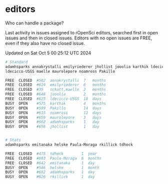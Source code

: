 # editors

Who can handle a package?

Last activity in issues assigned to rOpenSci editors, searched first in open
issues and then in closed issues. Editors with no open issues are FREE, even if
they also have no closed issue.


Updated on Sat Oct 5 00:25:12 UTC 2024

```bash
# Standard
adamhsparks annakrystalli emilyriederer jhollist jooolia karthik ldecicco
ldecicco-USGS maelle maurolepore noamross Pakillo

FREE  CLOSED  #502  annakrystalli  7   months
FREE  CLOSED  #619  emilyriederer  6   months
FREE  CLOSED  #39   sckott,maelle  2   months
FREE  CLOSED  #648  jooolia        2   months
FREE  CLOSED  #625  ldecicco-USGS  18  days
BUSY  OPEN    #575  karthik        4   months
BUSY  OPEN    #599  Pakillo        14  days
BUSY  OPEN    #615  noamross       12  days
BUSY  OPEN    #659  maurolepore    3   days
BUSY  OPEN    #662  adamhsparks    1   day
BUSY  OPEN    #658  jhollist       1   day


# Stats
adamhsparks emitanaka helske Paula-Moraga rkillick tdhock

FREE  CLOSED  #475  tdhock        1  year
FREE  CLOSED  #603  Paula-Moraga  6  months
FREE  CLOSED  #642  emitanaka     1  day
BUSY  OPEN    #546  helske        1  month
BUSY  OPEN    #662  adamhsparks   1  day
BUSY  OPEN    #626  rkillick      1  day
```
